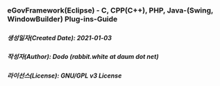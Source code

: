 ### eGovFramework(Eclipse) - C, CPP(C++), PHP, Java-(Swing, WindowBuilder) Plug-ins-Guide
###
##### 생성일자(Created Date): 2021-01-03
##### 작성자(Author): Dodo (rabbit.white at daum dot net)
##### 라이선스(License): GNU/GPL v3 License
